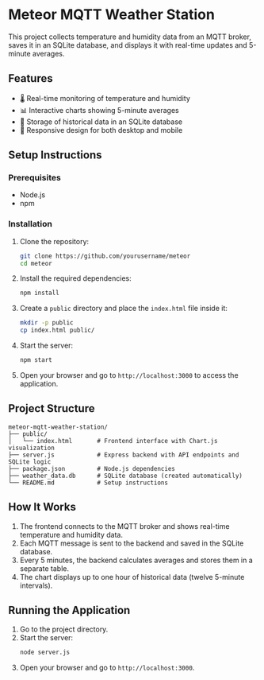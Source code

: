# Meteor MQTT Weather Station

This project collects temperature and humidity data from an MQTT broker, saves it in an SQLite database, and displays it with real-time updates and 5-minute averages.

## Features

- 🌡️ Real-time monitoring of temperature and humidity
- 📊 Interactive charts showing 5-minute averages
- 💾 Storage of historical data in an SQLite database
- 📱 Responsive design for both desktop and mobile

## Setup Instructions

### Prerequisites

- Node.js
- npm

### Installation

1. Clone the repository:

   ```bash
   git clone https://github.com/yourusername/meteor
   cd meteor
   ```

2. Install the required dependencies:

   ```bash
   npm install
   ```

3. Create a `public` directory and place the `index.html` file inside it:

   ```bash
   mkdir -p public
   cp index.html public/
   ```

4. Start the server:

   ```bash
   npm start
   ```

5. Open your browser and go to `http://localhost:3000` to access the application.

## Project Structure

```
meteor-mqtt-weather-station/
├── public/
│   └── index.html       # Frontend interface with Chart.js visualization
├── server.js            # Express backend with API endpoints and SQLite logic
├── package.json         # Node.js dependencies
├── weather_data.db      # SQLite database (created automatically)
└── README.md            # Setup instructions
```

## How It Works

1. The frontend connects to the MQTT broker and shows real-time temperature and humidity data.
2. Each MQTT message is sent to the backend and saved in the SQLite database.
3. Every 5 minutes, the backend calculates averages and stores them in a separate table.
4. The chart displays up to one hour of historical data (twelve 5-minute intervals).

## Running the Application

1. Go to the project directory.
2. Start the server:
   ```bash
   node server.js
   ```
3. Open your browser and go to `http://localhost:3000`.
